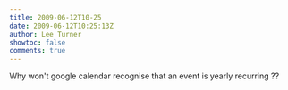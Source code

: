 ```yaml
---
title: 2009-06-12T10-25
date: 2009-06-12T10:25:13Z
author: Lee Turner
showtoc: false
comments: true
---
```


Why won't google calendar recognise that an event is yearly recurring ??

